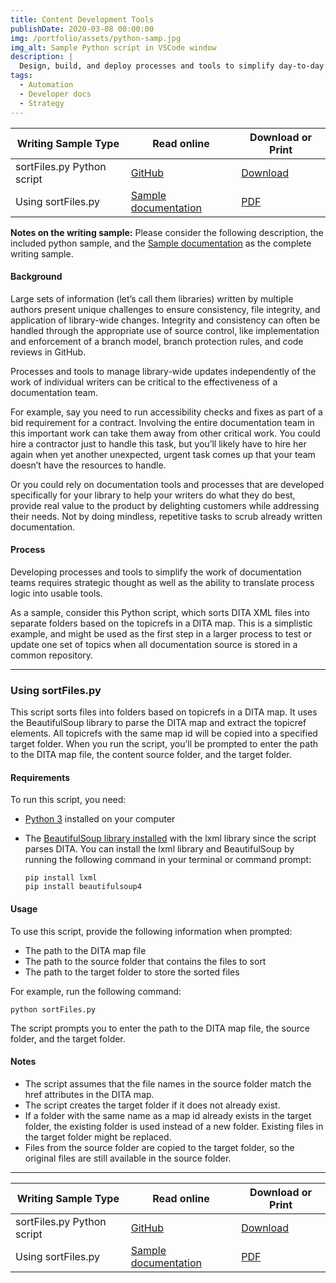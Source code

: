 ```yaml
---
title: Content Development Tools
publishDate: 2020-03-08 00:00:00
img: /portfolio/assets/python-samp.jpg
img_alt: Sample Python script in VSCode window
description: |
  Design, build, and deploy processes and tools to simplify day-to-day writing tasks and improve team efficiency so writers can focus of more critical work.
tags:
  - Automation
  - Developer docs
  - Strategy
---
```


| Writing Sample Type        | Read online                                                                                       | Download or Print                             |
| -------------------------- | ------------------------------------------------------------------------------------------------- | --------------------------------------------- |
| sortFiles.py Python script | [GitHub](https://github.com/Mike-a-Wendel/portfolio/blob/main/public/assets/scripts/sortFiles.py) | [Download](../../assets/scripts/sortFiles.py) |
| Using sortFiles.py         | [Sample documentation](#using-sortfilespy)                                                        | [PDF](../../assets/pdf/Using-sortfiles.pdf)   |

**Notes on the writing sample:** Please consider the following description, the included python sample, and the [Sample documentation](#using-sortfilespy) as the complete writing sample.

#### Background

Large sets of information (let’s call them libraries) written by multiple authors present unique challenges to ensure consistency, file integrity, and application of library-wide changes. Integrity and consistency can often be handled through the appropriate use of source control, like implementation and enforcement of a branch model, branch protection rules, and code reviews in GitHub.

Processes and tools to manage library-wide updates independently of the work of individual writers can be critical to the effectiveness of a documentation team.

For example, say you need to run accessibility checks and fixes as part of a bid requirement for a contract. Involving the entire documentation team in this important work can take them away from other critical work. You could hire a contractor just to handle this task, but you’ll likely have to hire her again when yet another unexpected, urgent task comes up that your team doesn’t have the resources to handle.

Or you could rely on documentation tools and processes that are developed specifically for your library to help your writers do what they do best, provide real value to the product by delighting customers while addressing their needs. Not by doing mindless, repetitive tasks to scrub already written documentation.

#### Process

Developing processes and tools to simplify the work of documentation teams requires strategic thought as well as the ability to translate process logic into usable tools.

As a sample, consider this Python script, which sorts DITA XML files into separate folders based on the topicrefs in a DITA map. This is a simplistic example, and might be used as the first step in a larger process to test or update one set of topics when all documentation source is stored in a common repository.

---

### Using sortFiles.py

This script sorts files into folders based on topicrefs in a DITA map. It uses the BeautifulSoup library to parse the DITA map and extract the topicref elements. All topicrefs with the same map id will be copied into a specified target folder. When you run the script, you’ll be prompted to enter the path to the DITA map file, the content source folder, and the target folder.

#### Requirements

To run this script, you need:

- [Python 3](https://www.python.org/downloads/) installed on your computer
- The [BeautifulSoup library installed](https://www.crummy.com/software/BeautifulSoup/bs4/doc/#installing-beautiful-soup) with the lxml library since the script parses DITA. You can install the lxml library and BeautifulSoup by running the following command in your terminal or command prompt:

  ```shell
  pip install lxml
  pip install beautifulsoup4
  ```

#### Usage

To use this script, provide the following information when prompted:

- The path to the DITA map file
- The path to the source folder that contains the files to sort
- The path to the target folder to store the sorted files

For example, run the following command:

```shell
python sortFiles.py
```

The script prompts you to enter the path to the DITA map file, the source folder, and the target folder.

#### Notes

- The script assumes that the file names in the source folder match the href attributes in the DITA map.
- The script creates the target folder if it does not already exist.
- If a folder with the same name as a map id already exists in the target folder, the existing folder is used instead of a new folder. Existing files in the target folder might be replaced.
- Files from the source folder are copied to the target folder, so the original files are still available in the source folder.

---

| Writing Sample Type        | Read online                                                                                       | Download or Print                             |
| -------------------------- | ------------------------------------------------------------------------------------------------- | --------------------------------------------- |
| sortFiles.py Python script | [GitHub](https://github.com/Mike-a-Wendel/portfolio/blob/main/public/assets/scripts/sortFiles.py) | [Download](../../assets/scripts/sortFiles.py) |
| Using sortFiles.py         | [Sample documentation](#using-sortfilespy)                                                        | [PDF](../../assets/pdf/Using-sortfiles.pdf)   |
